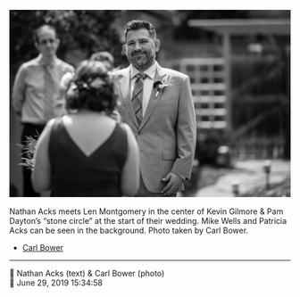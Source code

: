 ![Nathan Acks meets Len Montgomery in Kevin Gilmore and Pam Dayton’s “stone circle”](assets/7a1416b01ac296d76983255d8ca92a59.webp)

Nathan Acks meets Len Montgomery in the center of Kevin Gilmore & Pam Dayton’s “stone circle” at the start of their wedding. Mike Wells and Patricia Acks can be seen in the background. Photo taken by Carl Bower.

* [Carl Bower](https://carlbowerphotos.com)

- - - -

<span aria-hidden="true">👥</span> Nathan Acks (text) & Carl Bower (photo)  
<span aria-hidden="true">📅</span> June 29, 2019 15:34:58
